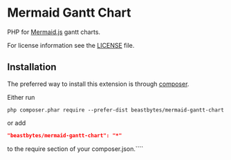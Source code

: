 # Mermaid Gantt Chart
PHP for [Mermaid.js](https://mermaid.js.org/) gantt charts.

For license information see the [LICENSE](LICENSE.md) file.

## Installation

The preferred way to install this extension is through [composer](http://getcomposer.org/download/).

Either run

```
php composer.phar require --prefer-dist beastbytes/mermaid-gantt-chart
```

or add

```json
"beastbytes/mermaid-gantt-chart": "*"
```

to the require section of your composer.json.````
